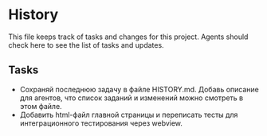 # History

This file keeps track of tasks and changes for this project. Agents should check here to see the list of tasks and updates.

## Tasks

- Сохраняй последнюю задачу в файле HISTORY.md. Добавь описание для агентов, что список заданий и изменений можно смотреть в этом файле.
- Добавить html-файл главной страницы и переписать тесты для интеграционного тестирования через webview.

